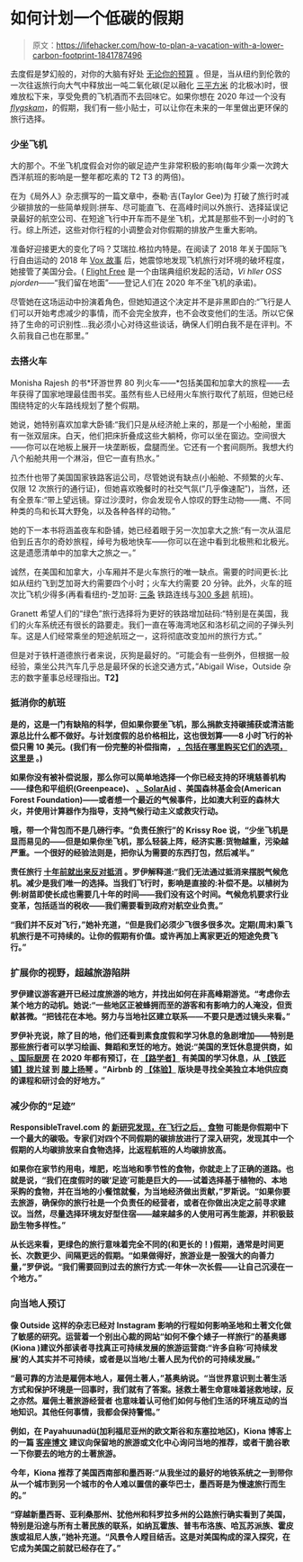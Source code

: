 # 如何计划一个低碳的假期

> 原文：<https://lifehacker.com/how-to-plan-a-vacation-with-a-lower-carbon-footprint-1841787496>

去度假是梦幻般的，对你的大脑有好处 [无论你的预算](https://twocents.lifehacker.com/how-to-take-an-affordable-vacation-1834299635) 。但是，当从纽约到伦敦的一次往返旅行向大气中释放出一吨二氧化碳(足以融化 [三平方米](https://www.latimes.com/science/sciencenow/la-sci-sn-co2-sea-ice-20161103-story.html) 的北极冰)时，很难放松下来，享受免费的飞机酒而不去回味它。如果你想在 2020 年过一个没有[*flygskam*](https://www.ft.com/content/5c635430-1dbc-11ea-97df-cc63de1d73f4)，的假期，我们有一些小贴士，可以让你在未来的一年里做出更环保的旅行选择。



### 少坐飞机

大的那个。不坐飞机度假会对你的碳足迹产生非常积极的影响(每年少乘一次跨大西洋航班的影响是一整年都吃素的 T2 T3 的两倍)。

在为《局外人》杂志撰写的一篇文章中，泰勒·吉(Taylor Gee)为 打破了旅行时减少碳排放的一些简单规则:拼车、尽可能直飞、在高峰时间以外旅行、选择延误记录最好的航空公司、在短途飞行中开车而不是坐飞机，尤其是那些不到一小时的飞行。综上所述，这些对你行程的小调整会对你假期的排放产生重大影响。

准备好迎接更大的变化了吗？艾瑞拉.格拉内特是。在阅读了 2018 年关于国际飞行自由运动的 2018 年 [Vox 故事](https://www.vox.com/the-highlight/2019/7/25/8881364/greta-thunberg-climate-change-flying-airline) 后，她震惊地发现飞机旅行对环境的破坏程度，她接管了美国分会。( [Flight Free](https://westayontheground.blogspot.com/p/flight-free-2020.html) 是一个由瑞典组织发起的活动，*Vi hller OSS pjorden*——“我们留在地面”——登记人们在 2020 年不坐飞机的承诺)。

尽管她在这场运动中扮演着角色，但她知道这个决定并不是非黑即白的:“飞行是人们可以开始考虑减少的事情，而不会完全放弃，也不会改变他们的生活。所以它保持了生命的可识别性...我必须小心对待这些谈话，确保人们明白我不是在评判。不久前我自己也在那里。”

### 去搭火车

Monisha Rajesh 的书*环游世界 80 列火车——*包括美国和加拿大的旅程——去年获得了国家地理最佳图书奖。虽然有些人已经用火车旅行取代了航班，但她已经围绕特定的火车路线规划了整个假期。

她说，她特别喜欢加拿大卧铺:“我们只是从经济舱上来的，那是一个小船舱，里面有一张双层床。白天，他们把床折叠成这些大躺椅，你可以坐在窗边。空间很大——你可以在地板上展开一块垄断板，盘腿而坐。它还有一个套间厕所。我想大约八个船舱共用一个淋浴，但它一直有热水。”

拉杰什也带了美国国家铁路客运公司，尽管她说有缺点(小船舱、不频繁的火车、仅限 12 次旅行的通行证)，但她喜欢晚餐时的社交气氛(“几乎像速配”)，当然，还有全景车:“带上望远镜。穿过沙漠时，你会发现令人惊叹的野生动物——鹰、不同种类的鸟和长耳大野兔，以及各种各样的动物。”

她的下一本书将涵盖夜车和卧铺，她已经着眼于另一次加拿大之旅:“有一次从温尼伯到丘吉尔的奇妙旅程，绰号为极地快车——你可以在途中看到北极熊和北极光。这是遗愿清单中的加拿大之旅之一。”

诚然，在美国和加拿大，小车厢并不是火车旅行的唯一缺点。需要的时间更长:比如从纽约飞到芝加哥大约需要四个小时；火车大约需要 20 分钟。此外，火车的班次比飞机少得多(再看看纽约-芝加哥: [三条](https://www.virail.com/train-new_york_ny-chicago_il) 铁路连线与[300 多趟](https://www.cheapflights.com/flights-to-chicago/new-york/) 航班)。

Granett 希望人们的“绿色”旅行选择将为更好的铁路增加砝码:“特别是在美国，我们的火车系统还有很长的路要走。我们一直在等海湾地区和洛杉矶之间的子弹头列车。这是人们经常乘坐的短途航班之一，这将彻底改变加州的旅行方式。”

但是对于铁杆道德旅行者来说，灰狗是最好的。“可能会有一些例外，但根据一般经验，乘坐公共汽车几乎总是最环保的长途交通方式，”Abigail Wise，Outside 杂志的数字董事总经理指出。**T2】**

### **抵消你的航班**

**是的，这是一门有缺陷的科学，但如果你要坐飞机，那么捐款支持碳捕获或清洁能源总比什么都不做好。与计划度假的总价格相比，这也很划算——8 小时飞行的补偿只需 10 美元。(我们有一份完整的补偿指南， [，包括在哪里购买它们的选项，这里是](https://lifehacker.com/preview/how-to-buy-carbon-offsets-that-actually-help-the-enviro-1841576903?rev=1581526594536) 。)**

**如果你没有被补偿说服，那么你可以简单地选择一个你已经支持的环境慈善机构——绿色和平组织(Greenpeace)、 [、SolarAid](https://solar-aid.org/) 、美国森林基金会(American Forest Foundation)——或者想一个最近的气候事件，比如澳大利亚的森林大火，并使用计算器作为指导，支持气候行动主义或救灾行动。**

**哦，带一个背包而不是几磅行李。“负责任旅行”的 Krissy Roe 说，“少坐飞机是显而易见的——但是如果你坐飞机，那么轻装上阵，经济实惠:货物越重，污染越严重。一个很好的经验法则是，把你认为需要的东西打包，然后减半。”** 

**责任旅行 [十年前就出来反对抵消](https://www.responsibletravel.com/copy/carbon-offsets) 。罗伊解释道:“我们无法通过抵消来摆脱气候危机。减少是我们唯一的选择。当我们飞行时，影响是直接的:补偿不是。以植树为例:树苗即使长成也需要几十年的时间——我们没有这个时间。气候危机要求行业变革，包括适当的税收——我们需要看到政府对航空业负责。”**

**“我们并不反对飞行，”她补充道，“但是我们必须少飞很多很多次。定期(周末)乘飞机旅行是不可持续的。让你的假期有价值。或许再加上离家更近的短途免费飞行。”**

### **扩展你的视野，超越旅游陷阱**

**罗伊建议游客避开已经过度旅游的地方，并找出如何在非高峰期游览。“考虑你去某个地方的动机。她说:“一些地区正被蜂拥而至的游客和有影响力的人淹没，但贡献甚微。“把钱花在本地。努力与当地社区建立联系——不要只是透过镜头来看。”**

**罗伊补充说，除了目的地，他们还看到素食度假和学习休息的急剧增加——特别是那些旅行者可以学习绘画、舞蹈和烹饪的地方。她说:“美国的烹饪休息提供商，如 [、国际厨房](https://www.theinternationalkitchen.com/cooking-vacations/usa/) 在 2020 年都有预订，在 [【路学者】](https://www.roadscholar.org/find-an-adventure?continents=USA) 有美国的学习休息，从 [【铁匠铺】](https://www.roadscholar.org/find-an-adventure/13124/tinsmithing)[拨片球](https://www.roadscholar.org/find-an-adventure/22658/pickleball-in-hilton-head-america-s-fastest-growing-sport) 到 [膝上扬琴](https://www.roadscholar.org/find-an-adventure/23126/An-Introduction-to-the-Lap-Dulcimer) 。“Airbnb 的 [【体验】](https://www.airbnb.co.uk/s/United-States-classes/experiences) 版块是寻找全美独立本地供应商的课程和研讨会的好地方。”** 

### **减少你的“足迹”**

**ResponsibleTravel.com 的 [新研究发现，在飞行之后，](https://www.responsibletravel.com/copy/carbon-emissions-of-holidays-key-findings) [食物](https://www.responsibletravel.com/copy/carbon-emissions-of-holidays) 可能是你假期中下一个最大的碳吸。专家们对四个不同假期的碳排放进行了深入研究，发现其中一个假期的人均碳排放来自食物选择，比返程航班的人均碳排放高。**

**如果你在家节约用电，堆肥，吃当地和季节性的食物，你就走上了正确的道路。也就是说，“我们在度假时的碳‘足迹’可能是巨大的——试着选择基于植物的、本地采购的食物，并在当地的小餐馆就餐，为当地经济做出贡献，”罗斯说。“如果你要去旅游，确保你的旅行社是一个负责任的经营者，或者在你做出决定之前寻求建议。当然，尽量选择环境友好型住宿——越来越多的人使用可再生能源，并积极鼓励生物多样性。”** 

**从长远来看，更绿色的旅行意味着完全不同的(和更长的！)假期，通常是时间更长、次数更少、间隔更远的假期。“如果做得好，旅游业是一股强大的向善力量，”罗伊说。“我们需要回到过去的旅行方式:一年休一次长假——让自己沉浸在一个地方。”** 

### **向当地人预订**

**像 Outside 这样的杂志已经对 Instagram 影响的行程如何影响圣地和土著文化做了敏感的研究。运营着一个别出心裁的网站“如何不像个婊子一样旅行”的基奥娜(Kiona )建议外部读者寻找真正可持续发展的旅游运营商:“许多自称‘可持续发展’的人其实并不可持续，或者是以当地/土著人民为代价的可持续发展。”**

**“最可靠的方法是雇佣本地人，雇佣土著人，”基奥纳说。“当世界意识到土著生活方式和保护环境是一回事时，我们就有了答案。拯救土著生命意味着拯救地球，反之亦然。雇佣土著旅游经营者 也意味着认可他们如何与他们生活的环境互动的当地知识。其他任何事情，我都会保持警惕。”** 

**例如，在 Payahuunadü(加利福尼亚州的欧文斯谷和东塞拉地区)，Kiona 博客上的一篇 [客座博文](https://hownottotravellikeabasicbitch.com/how-to-honor-the-native-american-population-while-traveling-america/) 建议向保留地的旅游或文化中心询问当地的推荐，或者干脆谷歌一下你要去的地方的土著旅游。**

**今年，Kiona 推荐了美国西南部和墨西哥:“从我坐过的最好的地铁系统之一到带你从一个城市到另一个城市的令人难以置信的豪华巴士，墨西哥是为慢速旅行而生的。”**

**“穿越新墨西哥、亚利桑那州、犹他州和科罗拉多州的公路旅行确实看到了美国，特别是沿途与所有土著民族的联系，如纳瓦霍族、普韦布洛族、哈瓦苏派族、霍皮族或祖尼人族，”她补充道。“风景令人瞠目结舌。这是对美国构成的深入探究，在它成为美国之前就已经存在了。”**